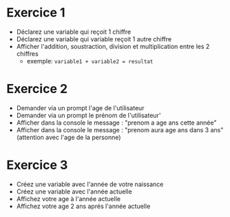 # Exercice 1 
- Déclarez une variable qui reçoit 1 chiffre
- Déclarez une variable qui variable reçoit 1 autre chiffre
- Afficher l'addition, soustraction, division et multiplication entre les 2 chiffres
    - exemple: ` variable1 + variable2 = resultat `

# Exercice 2 

- Demander via un prompt l'age de l'utilisateur
- Demander via un prompt le prénom de l'utilisateur'
- Afficher dans la console le message : "prenom a age ans cette année"
- Afficher dans la console le message : "prenom aura age ans dans 3 ans" (attention avec l'age de la personne)

# Exercice 3 

- Créez une variable avec l'année de votre naissance
- Créez une variable avec l'année actuelle
- Affichez votre age à l'année actuelle
- Affichez votre age 2 ans aprés l'année actuelle
